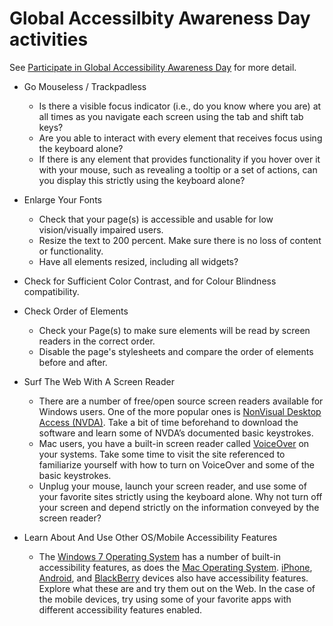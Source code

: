# Global Accessilbity Awareness Day activities

See [Participate in Global Accessibility Awareness Day](http://www.globalaccessibilityawarenessday.org/participate.html) for more detail.

* Go Mouseless / Trackpadless
  * Is there a visible focus indicator (i.e., do you know where you are) at all times as you navigate each screen using the tab and shift tab keys?
  * Are you able to interact with every element that receives focus using the keyboard alone?
  * If there is any element that provides functionality if you hover over it with your mouse, such as revealing a tooltip or a set of actions, can you display this strictly using the keyboard alone?

* Enlarge Your Fonts
  * Check that your page(s) is accessible and usable for low vision/visually impaired users.
  * Resize the text to 200 percent. Make sure there is no loss of content or functionality.
  * Have all elements resized, including all widgets?
* Check for Sufficient Color Contrast, and for Colour Blindness compatibility.

* Check Order of Elements
  * Check your Page(s) to make sure elements will be read by screen readers in the correct order.
  * Disable the page's stylesheets and compare the order of elements before and after.

* Surf The Web With A Screen Reader
  * There are a number of free/open source screen readers available for Windows users. One of the more popular ones is [NonVisual Desktop Access (NVDA)](http://www.nvda-project.org/). Take a bit of time beforehand to download the software and learn some of NVDA’s documented basic keystrokes.
  * Mac users, you have a built-in screen reader called [VoiceOver](http://www.apple.com/accessibility/voiceover/) on your systems. Take some time to visit the site referenced to familiarize yourself with how to turn on VoiceOver and some of the basic keystrokes.
  * Unplug your mouse, launch your screen reader, and use some of your favorite sites strictly using the keyboard alone. Why not turn off your screen and depend strictly on the information conveyed by the screen reader?

* Learn About And Use Other OS/Mobile Accessibility Features
  * The [Windows 7 Operating System](http://windows.microsoft.com/en-CA/windows7/products/features/accessibility) has a number of built-in accessibility features, as does the [Mac Operating System](http://www.apple.com/accessibility/macosx/vision.html). [iPhone](http://support.apple.com/kb/HT3577), [Android](http://www.google.com/accessibility/products/), and [BlackBerry](http://us.blackberry.com/support/devices/blackberry_accessibility/) devices also have accessibility features. Explore what these are and try them out on the Web. In the case of the mobile devices, try using some of your favorite apps with different accessibility features enabled.
